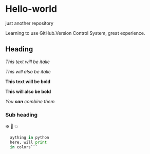 # Hello-world
just another repository

Learning to use GitHub.Version Control System, great experience.

## Heading
*This text will be italic*

_This will also be italic_

**This text will be bold**

__This will also be bold__

_You **can** combine them_

### Sub heading
:sparkle: :camel: :boom:

``` py
  aything in python
  here, will print 
  in colors```
